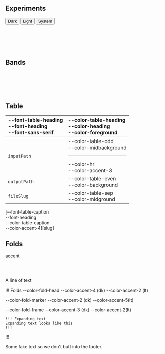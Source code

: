 ## Experiments


<button class="btn-dark">Dark</button>
<button class="btn-light">Light</button>
<button class="btn-system">System</button>

<style>
.flex-container {
  padding: 0;
  margin: 0;
  list-style: none;
  border: none;
  display: flex;
  flex-wrap: nowrap;
}

.flex-item {
  padding: 2px;
  width: 200px;
  height: 20px;
  margin: .5em;

  line-height: auto;
  color: white;
  font-weight: 400;
  font-size: 9px;
  font-family: monospace;
  text-align: center;
  word-break:break-all
}

:root {
  --color-pippin:         hsl(  0,  87%, 94%)     /* #fde2e2 */ ;
  --color-we-peep:        hsl(344,  52%, 92%)     /* #f5e0e6 */;
  --color-tapestry:       hsl(340,  37%, 59%)     /* #be718b */;
  --color-vin-rouge:      hsl(336,  48%, 42%)     /* #9e3861 */;
  --color-siren:          hsl(334, 100%, 25%)     /* #7f0036 */;
}
</style>

<ul class="flex-container">
  <li class="flex-item" style="background: var(--color-foreground)    ">color-foreground    </li>
  <li class="flex-item" style="background: var(--color-midforeground) ">color-midforeground </li>
  <li class="flex-item" style="background: var(--color-midground)     ">color-midground     </li>
  <li class="flex-item" style="background: var(--color-midbackground) ">color-midbackground </li>
  <li class="flex-item" style="background: var(--color-background)    ">color-background    </li>
</ul>

<ul class="flex-container">
  <li class="flex-item" style="background:var( --color-accent-1)">color-accent-1</li>
  <li class="flex-item" style="background:var( --color-accent-2)">color-accent-2</li>
  <li class="flex-item" style="background:var( --color-accent-3)">color-accent-3</li>
  <li class="flex-item" style="background:var( --color-accent-4)">color-accent-4</li>
  <li class="flex-item" style="background:var( --color-accent-5)">color-accent-5</li>
</ul>

## Bands

<ul class="flex-container">
  <li class="flex-item" style="background: var(--color-foreground)    "> </li>
  <li class="flex-item" style="background: var(--color-midforeground) "> </li>
  <li class="flex-item" style="background: var(--color-midground)     "> </li>
  <li class="flex-item" style="background: var(--color-midbackground) "> </li>
  <li class="flex-item" style="background: var(--color-background)    "> </li>
</ul>

<ul class="flex-container">
  <li class="flex-item" style="background:var( --color-accent-1)"> </li>
  <li class="flex-item" style="background:var( --color-accent-2)"> </li>
  <li class="flex-item" style="background:var( --color-accent-3)"> </li>
  <li class="flex-item" style="background:var( --color-accent-4)"> </li>
  <li class="flex-item" style="background:var( --color-accent-5)"> </li>
</ul>


## Table

| -\-font-table-heading<br>-\-font-heading<br>-\-font-sans-serif | -\-color-table-heading<br>-\-color-heading<br>-\-color-foreground                           |
| :------------------------------------------------------------- | :------------------------------------------------------------------------------------------ |
| `inputPath`                                                    | -\-color-table-odd<br>-\-color-midbackground<hr>-\-color-hr<br>-\-color-accent-3</code> |
| `outputPath`                                                   | -\-color-table-even<br>-\-color-background                                                  |
| `fileSlug`                                                     | -\-color-table-sep<br>-\-color-midground                                           |
[-\-font-table-caption<br>-\-font-heading<br>-\-color-table-caption<br>-\-color-accent-4][slug]

## Folds

accent
<ul class="flex-container">
  <li class="flex-item" style="background:var( --color-accent-1)">color-accent-1</li>
  <li class="flex-item" style="background:var( --color-accent-2)">color-accent-2</li>
  <li class="flex-item" style="background:var( --color-accent-3)">color-accent-3</li>
  <li class="flex-item" style="background:var( --color-accent-4)">color-accent-4</li>
  <li class="flex-item" style="background:var( --color-accent-5)">color-accent-5</li>
</ul>

A line of text

!!! Folds -\-color-fold-head -\-color-accent-4 (dk) -\-color-accent-2 (lt)

-\-color-fold-marker -\-color-accent-2 (dk) -\-color-accent-5(lt)

-\-color-fold-frame -\-color-accent-3 (dk) -\-color-accent-2(lt)

    !!! Expanding text
    Expanding text looks like this
    !!!
!!!

Some fake text so we don't butt into the footer.


<ul class="flex-container">
  <li class="flex-item" style="background: var(--color-foreground)    "> </li>
  <li class="flex-item" style="background: var(--color-midforeground) "> </li>
  <li class="flex-item" style="background: var(--color-midground)     "> </li>
  <li class="flex-item" style="background: var(--color-midbackground) "> </li>
  <li class="flex-item" style="background: var(--color-background)    "> </li>
</ul>

<ul class="flex-container">
  <li class="flex-item" style="background:var( --color-accent-1)"> </li>
  <li class="flex-item" style="background:var( --color-accent-2)"> </li>
  <li class="flex-item" style="background:var( --color-accent-3)"> </li>
  <li class="flex-item" style="background:var( --color-accent-4)"> </li>
  <li class="flex-item" style="background:var( --color-accent-5)"> </li>
</ul>


